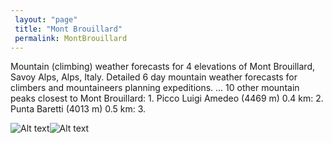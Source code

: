 ```yaml
---
 layout: "page"
 title: "Mont Brouillard"
 permalink: MontBrouillard
---
```

Mountain (climbing) weather forecasts for 4 elevations of Mont Brouillard, Savoy Alps, Alps, Italy. Detailed 6 day mountain weather forecasts for climbers and mountaineers planning expeditions. ... 10 other mountain peaks closest to Mont Brouillard: 1. Picco Luigi Amedeo (4469 m) 0.4 km: 2. Punta Baretti (4013 m) 0.5 km: 3.


![Alt text](https://www.mountain-forecast.com/system/images/5392/large_illustration/Mont-Brouillard.jpg "Mont Brouillard")![Alt text](https://www.planetmountain.com/img/1/70709.jpg "Mont Brouillard")